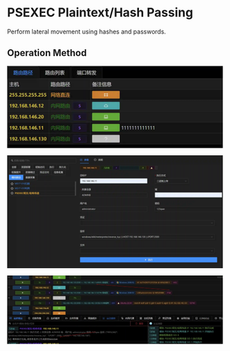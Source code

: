 # PSEXEC Plaintext/Hash Passing


Perform lateral movement using hashes and passwords.

## Operation Method
![](img\LateralMovement_PassTheTicket_ByPsexec\1.webp)

![](img\LateralMovement_PassTheTicket_ByPsexec\2.webp)

![](img\LateralMovement_PassTheTicket_ByPsexec\3.webp)
